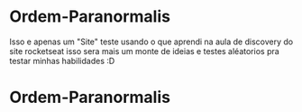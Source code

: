 # Ordem-Paranormalis

Isso e apenas um "Site" teste usando o que aprendi na aula de discovery do site rocketseat isso sera mais um monte de ideias e testes aléatorios pra testar minhas habilidades :D
# Ordem-Paranormalis
